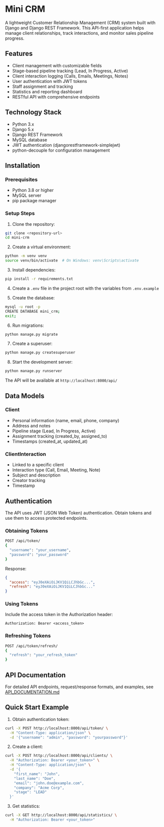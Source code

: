 # Mini CRM

A lightweight Customer Relationship Management (CRM) system built with Django and Django REST Framework. This API-first application helps manage client relationships, track interactions, and monitor sales pipeline progress.

## Features

- Client management with customizable fields
- Stage-based pipeline tracking (Lead, In Progress, Active)
- Client interaction logging (Calls, Emails, Meetings, Notes)
- User authentication with JWT tokens
- Staff assignment and tracking
- Statistics and reporting dashboard
- RESTful API with comprehensive endpoints

## Technology Stack

- Python 3.x
- Django 5.x
- Django REST Framework
- MySQL database
- JWT authentication (djangorestframework-simplejwt)
- python-decouple for configuration management

## Installation

### Prerequisites

- Python 3.8 or higher
- MySQL server
- pip package manager

### Setup Steps

1. Clone the repository:

```bash
git clone <repository-url>
cd mini-crm
```

2. Create a virtual environment:

```bash
python -m venv venv
source venv/bin/activate  # On Windows: venv\Scripts\activate
```

3. Install dependencies:

```bash
pip install -r requirements.txt
```

4. Create a `.env` file in the project root with the variables from `.env.example`

5. Create the database:

```bash
mysql -u root -p
CREATE DATABASE mini_crm;
exit;
```

6. Run migrations:

```bash
python manage.py migrate
```

7. Create a superuser:

```bash
python manage.py createsuperuser
```

8. Start the development server:

```bash
python manage.py runserver
```

The API will be available at `http://localhost:8000/api/`

## Data Models

### Client

- Personal information (name, email, phone, company)
- Address and notes
- Pipeline stage (Lead, In Progress, Active)
- Assignment tracking (created_by, assigned_to)
- Timestamps (created_at, updated_at)

### ClientInteraction

- Linked to a specific client
- Interaction type (Call, Email, Meeting, Note)
- Subject and description
- Creator tracking
- Timestamp

## Authentication

The API uses JWT (JSON Web Token) authentication. Obtain tokens and use them to access protected endpoints.

### Obtaining Tokens

```bash
POST /api/token/
{
  "username": "your_username",
  "password": "your_password"
}
```

Response:

```json
{
  "access": "eyJ0eXAiOiJKV1QiLCJhbGc...",
  "refresh": "eyJ0eXAiOiJKV1QiLCJhbGc..."
}
```

### Using Tokens

Include the access token in the Authorization header:

```
Authorization: Bearer <access_token>
```

### Refreshing Tokens

```bash
POST /api/token/refresh/
{
  "refresh": "your_refresh_token"
}
```

## API Documentation

For detailed API endpoints, request/response formats, and examples, see [API_DOCUMENTATION.md](API_DOCUMENTATION.md)

## Quick Start Example

1. Obtain authentication token:

```bash
curl -X POST http://localhost:8000/api/token/ \
  -H "Content-Type: application/json" \
  -d '{"username": "admin", "password": "yourpassword"}'
```

2. Create a client:

```bash
curl -X POST http://localhost:8000/api/clients/ \
  -H "Authorization: Bearer <your_token>" \
  -H "Content-Type: application/json" \
  -d '{
    "first_name": "John",
    "last_name": "Doe",
    "email": "john.doe@example.com",
    "company": "Acme Corp",
    "stage": "LEAD"
  }'
```

3. Get statistics:

```bash
curl -X GET http://localhost:8000/api/statistics/ \
  -H "Authorization: Bearer <your_token>"
```
